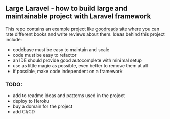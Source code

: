 ## Large Laravel  - how to build large and maintainable project with Laravel framework

This repo contains an example project like [goodreads](goodreads.com) site where you can rate different books and write reviews about them.
Ideas behind this project include:

 - codebase must be easy to maintain and scale
 - code must be easy to refactor
 - an IDE should provide good autocomplete with minimal setup
 - use as little magic as possible, even better to remove them at all
 - if possible, make code independent on a framework
 
 ### TODO:

 - add to readme ideas and patterns used in the project
 - deploy to Heroku
 - buy a domain for the project
 - add CI/CD

